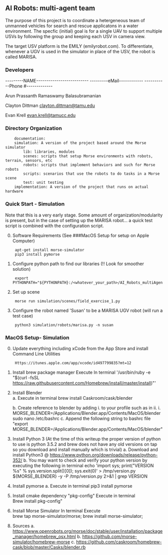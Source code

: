 ## AI Robots: multi-agent team

The purpose of this project is to coordinate a hetergeneous team of unmanned vehicles for
search and rescue applicatons in a water environment. The specfic (initial) goal is for a
single UAV to support multiple USVs by following the group and keeping each USV in camera view.

The target USV platform is the EMILY (emilyrobot.com). To differentiate, whenever a UGV is used
in the simulator in place of the USV, the robot is called MARISA.

### Developers
---------NAME--------------------------		---------eMail------------	-----------Phone #-------------

Arun Prassanth Ramaswamy Balasubramanian

Clayton Dittman					clayton.dittman@tamu.edu 	

Evan Krell					evan.krell@tamucc.edu

### Directory Organization
		documentation:
		simulation: A version of the project based around the Morse simulator
			lib: libraries, modules
			scenes: scripts that setup Morse environments with robots, terrain, sensors, etc
			robots: scripts that implement behaviors and such for Morse robots
			scripts: scenarios that use the robots to do tasks in a Morse scene
			test: unit testing
		implementation: A version of the project that runs on actual hardware


### Quick Start - Simulation
Note that this is a very early stage. Some amount of organization/modularity is present, but
in the case of setting up the MARISA robot... a quick test script is combined with the configuration script.

0. Software Requirements (See ###MacOS Setup for setup on Apple Computer)

		apt-get install morse-simulator
		pip3 install pymorse


1. Configure python path to find our libraries (!! Look for smoother solution)

		export PYTHONPATH="${PYTHONPATH}:/<whatever_your_path>/AI_Robots_multiAgent/simulation/lib"


2. Set up scene

		morse run simulation/scenes/field_exercise_1.py

3. Configure the robot named 'Susan' to be a MARISA UGV robot (will run a test case)

		python3 simulation/robots/marisa.py -n susan




### MacOS Setup- Simulation

0. Update everything including xCode from the App Store and install Command Line Utilities
		
		Https://itunes.apple.com/app/xcode/id497799835?mt=12

1. Install brew package manager
	Execute In terminal	
	'/usr/bin/ruby -e "$(curl -fsSL https://raw.githubusercontent.com/Homebrew/install/master/install)"'

3. Install Blender	
	a. Execute in terminal
		brew install Caskroom/cask/blender
		
	b. Create reference to blender by adding i. to your profile such as in ii.
		i. MORSE_BLENDER=/Applications/Blender.app/Contents/MacOS/blender
			sudo nano /etc/bashrc
	c. Append the following string to bashrc file "export MORSE_BLENDER=/Applications/Blender.app/Contents/MacOS/blender"
4. Install Python 3  (At the time of this writeup the proper version of python to use is python 3.5.2 and brew does not have any old versions on tap so you download and install manually which is trivial)
	a. Download and install Python3 @ https://www.python.org/downloads/release/python-352/
	b. You may want to check and verify your python version by executing the following in terminal
		echo 'import sys; print("VERSION %s" % sys.version.split()[0]); sys.exit(0)' > /tmp/version.py ${MORSE_BLENDER} -y -P /tmp/version.py 2>&1 | grep VERSION
5. Install pymorse
	a. Execute in terminal
		pip3 install pymorse

6. Install cmake dependency "pkg-config"
	 Execute in terminal		
		Brew install pkg-config"
	
7. Install Morse Simulator
	 In terminal Execute	
		brew tap morse-simulator/morse; brew install morse-simulator;
8) Sources
	a. https://www.openrobots.org/morse/doc/stable/user/installation/package_manager/homebrew_osx.html
	b. https://github.com/morse-simulator/homebrew-morse
	c. https://github.com/caskroom/homebrew-cask/blob/master/Casks/blender.rb
